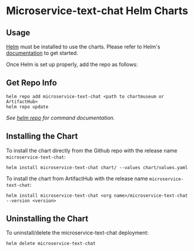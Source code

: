 # Microservice-text-chat Helm Charts

## Usage

[Helm](https://helm.sh) must be installed to use the charts.
Please refer to Helm's [documentation](https://helm.sh/docs/) to get started.

Once Helm is set up properly, add the repo as follows:

## Get Repo Info

```console
helm repo add microservice-text-chat <path to chartmuseum or ArtifactHub>
helm repo update
```

_See [helm repo](https://helm.sh/docs/helm/helm_repo/) for command documentation._

## Installing the Chart

To install the chart directly from the Github repo with the release name `microservice-text-chat`:

```console
helm install microservice-text-chat chart/ --values chart/values.yaml
```

To install the chart from ArtifactHub with the release name `microservice-text-chat`:

```console
helm install microservice-text-chat <org name>/microservice-text-chat --version <version> 
```

## Uninstalling the Chart

To uninstall/delete the microservice-text-chat deployment:

```console
helm delete microservice-text-chat
```
